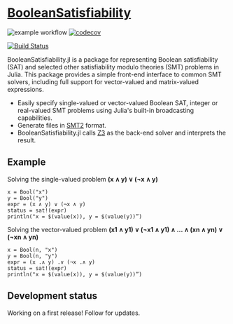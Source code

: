 # [BooleanSatisfiability](https://elsoroka.github.io/BooleanSatisfiability.jl)

![example workflow](https://github.com/github/docs/actions/workflows/ci.yml/badge.svg) [![codecov](https://codecov.io/gh/elsoroka/BooleanSatisfiability.jl/branch/main/graph/badge.svg?token=84BIREQL46)](https://codecov.io/gh/elsoroka/BooleanSatisfiability.jl)

[![Build Status](https://github.com/elsoroka/BooleanSatisfiability.jl/actions/workflows/CI.yml/badge.svg?branch=main)](https://github.com/elsoroka/BooleanSatisfiability.jl/actions/workflows/CI.yml?query=branch%3Amain)

BooleanSatisfiability.jl is a package for representing Boolean satisfiability (SAT) and selected other satisfiability modulo theories (SMT) problems in Julia. This package provides a simple front-end interface to common SMT solvers, including full support for vector-valued and matrix-valued expressions.

* Easily specify single-valued or vector-valued Boolean SAT, integer or real-valued SMT problems using Julia's built-in broadcasting capabilities.
* Generate files in [SMT2](http://www.smtlib.org/) format.
* BooleanSatisfiability.jl calls [Z3](https://www.microsoft.com/en-us/research/publication/z3-an-efficient-smt-solver/) as the back-end solver and interprets the result.

## Example

Solving the single-valued problem **(x ∧ y) ∨ (¬x ∧ y)**
```
x = Bool("x")
y = Bool("y")
expr = (x ∧ y) ∨ (¬x ∧ y)
status = sat!(expr)
println("x = $(value(x)), y = $(value(y))”)
```

Solving the vector-valued problem **(x1 ∧ y1) ∨ (¬x1 ∧ y1) ∧ ... ∧ (xn ∧ yn) ∨ (¬xn ∧ yn)**
```
x = Bool(n, "x")
y = Bool(n, "y")
expr = (x .∧ y) .∨ (¬x .∧ y)
status = sat!(expr)
println("x = $(value(x)), y = $(value(y))”)
```

## Development status
Working on a first release! Follow for updates.
